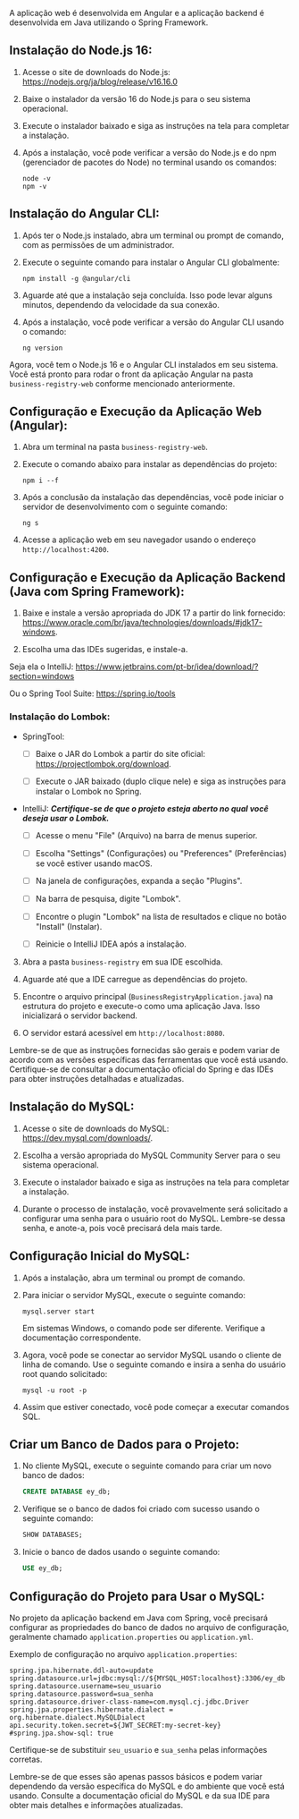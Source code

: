 A aplicação web é desenvolvida em Angular e a aplicação backend é desenvolvida em Java utilizando o Spring Framework.

## Instalação do Node.js 16:

1. Acesse o site de downloads do Node.js: https://nodejs.org/ja/blog/release/v16.16.0

2. Baixe o instalador da versão 16 do Node.js para o seu sistema operacional.

3. Execute o instalador baixado e siga as instruções na tela para completar a instalação.

4. Após a instalação, você pode verificar a versão do Node.js e do npm (gerenciador de pacotes do Node) no terminal usando os comandos:

   ```
   node -v
   npm -v
   ```

## Instalação do Angular CLI:

1. Após ter o Node.js instalado, abra um terminal ou prompt de comando, com as permissões de um administrador.

2. Execute o seguinte comando para instalar o Angular CLI globalmente:

   ```
   npm install -g @angular/cli
   ```

3. Aguarde até que a instalação seja concluída. Isso pode levar alguns minutos, dependendo da velocidade da sua conexão.

4. Após a instalação, você pode verificar a versão do Angular CLI usando o comando:

   ```
   ng version
   ```

Agora, você tem o Node.js 16 e o Angular CLI instalados em seu sistema. Você está pronto para rodar o front da aplicação Angular na pasta `business-registry-web` conforme mencionado anteriormente.

## Configuração e Execução da Aplicação Web (Angular):

1. Abra um terminal na pasta `business-registry-web`.
2. Execute o comando abaixo para instalar as dependências do projeto:

   ```
   npm i --f
   ```

3. Após a conclusão da instalação das dependências, você pode iniciar o servidor de desenvolvimento com o seguinte comando:

   ```
   ng s
   ```

4. Acesse a aplicação web em seu navegador usando o endereço `http://localhost:4200`.

## Configuração e Execução da Aplicação Backend (Java com Spring Framework):

1. Baixe e instale a versão apropriada do JDK 17 a partir do link fornecido: https://www.oracle.com/br/java/technologies/downloads/#jdk17-windows.

2. Escolha uma das IDEs sugeridas, e instale-a.

Seja ela o IntelliJ:
https://www.jetbrains.com/pt-br/idea/download/?section=windows

Ou o Spring Tool Suite:
https://spring.io/tools

### Instalação do Lombok:
- SpringTool:
    - [ ] Baixe o JAR do Lombok a partir do site oficial: https://projectlombok.org/download.
   
    - [ ] Execute o JAR baixado (duplo clique nele) e siga as instruções para instalar o Lombok no Spring.

- IntelliJ: **_Certifique-se de que o projeto esteja aberto no qual você deseja usar o Lombok._**

   - [ ] Acesse o menu "File" (Arquivo) na barra de menus superior.

   - [ ] Escolha "Settings" (Configurações) ou "Preferences" (Preferências) se você estiver usando macOS.

   - [ ] Na janela de configurações, expanda a seção "Plugins".

   - [ ] Na barra de pesquisa, digite "Lombok".

   - [ ] Encontre o plugin "Lombok" na lista de resultados e clique no botão "Install" (Instalar).

   - [ ] Reinicie o IntelliJ IDEA após a instalação.

3. Abra a pasta `business-registry` em sua IDE escolhida.

4. Aguarde até que a IDE carregue as dependências do projeto.

5. Encontre o arquivo principal (`BusinessRegistryApplication.java`) na estrutura do projeto e execute-o como uma aplicação Java. Isso inicializará o servidor backend.

6. O servidor estará acessível em `http://localhost:8080`.

Lembre-se de que as instruções fornecidas são gerais e podem variar de acordo com as versões específicas das ferramentas que você está usando. Certifique-se de consultar a documentação oficial do Spring e das IDEs para obter instruções detalhadas e atualizadas.

## Instalação do MySQL:

1. Acesse o site de downloads do MySQL: https://dev.mysql.com/downloads/.

2. Escolha a versão apropriada do MySQL Community Server para o seu sistema operacional.

3. Execute o instalador baixado e siga as instruções na tela para completar a instalação.

4. Durante o processo de instalação, você provavelmente será solicitado a configurar uma senha para o usuário root do MySQL. Lembre-se dessa senha, e anote-a, pois você precisará dela mais tarde.

## Configuração Inicial do MySQL:

1. Após a instalação, abra um terminal ou prompt de comando.

2. Para iniciar o servidor MySQL, execute o seguinte comando:

   ```
   mysql.server start
   ```

   Em sistemas Windows, o comando pode ser diferente. Verifique a documentação correspondente.

3. Agora, você pode se conectar ao servidor MySQL usando o cliente de linha de comando. Use o seguinte comando e insira a senha do usuário root quando solicitado:

   ```
   mysql -u root -p
   ```

4. Assim que estiver conectado, você pode começar a executar comandos SQL.

## Criar um Banco de Dados para o Projeto:

1. No cliente MySQL, execute o seguinte comando para criar um novo banco de dados:

   ```sql
   CREATE DATABASE ey_db;
   ```

2. Verifique se o banco de dados foi criado com sucesso usando o seguinte comando:

   ```sql
   SHOW DATABASES;
   ```

3. Inicie o banco de dados usando o seguinte comando:

   ```sql
   USE ey_db;
   ```

## Configuração do Projeto para Usar o MySQL:

No projeto da aplicação backend em Java com Spring, você precisará configurar as propriedades do banco de dados no arquivo de configuração, geralmente chamado `application.properties` ou `application.yml`.

Exemplo de configuração no arquivo `application.properties`:

```properties
spring.jpa.hibernate.ddl-auto=update
spring.datasource.url=jdbc:mysql://${MYSQL_HOST:localhost}:3306/ey_db
spring.datasource.username=seu_usuario
spring.datasource.password=sua_senha
spring.datasource.driver-class-name=com.mysql.cj.jdbc.Driver
spring.jpa.properties.hibernate.dialect = org.hibernate.dialect.MySQLDialect
api.security.token.secret=${JWT_SECRET:my-secret-key}
#spring.jpa.show-sql: true
```

Certifique-se de substituir `seu_usuario` e `sua_senha` pelas informações corretas.

Lembre-se de que esses são apenas passos básicos e podem variar dependendo da versão específica do MySQL e do ambiente que você está usando. Consulte a documentação oficial do MySQL e da sua IDE para obter mais detalhes e informações atualizadas.
